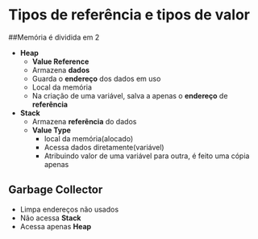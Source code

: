 # Tipos de referência e tipos de valor
##Memória é dividida em 2
- **Heap**
  - **Value Reference**
  - Armazena **dados**
  - Guarda o **endereço** dos dados em uso
  - Local da memória
  - Na criação de uma variável, salva a apenas o **endereço** de **referência**
- **Stack**
  - Armazena **referência** do dados
  - **Value Type** 
    - local da memória(alocado)
    - Acessa dados diretamente(variável)
    - Atribuindo valor de uma variável para outra, é feito uma cópia apenas
## Garbage Collector
  - Limpa endereços não usados
  - Não acessa **Stack**
  - Acessa apenas **Heap**